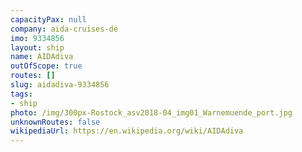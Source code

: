 ```yaml
---
capacityPax: null
company: aida-cruises-de
imo: 9334856
layout: ship
name: AIDAdiva
outOfScope: true
routes: []
slug: aidadiva-9334856
tags:
- ship
photo: /img/300px-Rostock_asv2018-04_img01_Warnemuende_port.jpg
unknownRoutes: false
wikipediaUrl: https://en.wikipedia.org/wiki/AIDAdiva
---
```

